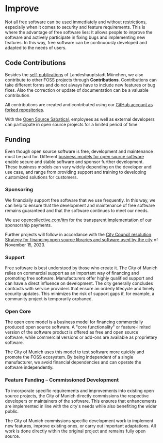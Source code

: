 
<script setup>
import TagTile from ".vitepress/components/TagTile.vue";
</script>

# Improve

Not all free software can be [used](./use) immediately and without restrictions, especially when it comes to security and feature requirements.
This is where the advantage of free software lies:
It allows people to improve the software and actively participate in fixing bugs and implementing new features.
In this way, free software can be continuously developed and adapted to the needs of users.

## Code Contributions

Besides the [self-publications](./publish) of Landeshauptstadt München, we also contribute to other FOSS projects through __Contributions__.
Contributions can take different forms and do not always have to include new features or bug fixes.
Also the correction or update of documentation can be a valuable contribution.

All contributions are created and contributed using our [GitHub account as forked repositories](https://github.com/orgs/it-at-m/repositories?q=fork%3Atrue+archived%3Afalse).

With the [Open Source Sabatical](./sabbatical), employees as well as external developers can participate in open source projects for a limited period of time.

<ClientOnly>
<TagTile
:available-tags="['contribute']"
show-tags
/>
</ClientOnly>

## Funding

Even though open source software is free, development and maintenance must be paid for.
Different [business models for open source software](https://en.wikipedia.org/wiki/Business_models_for_open-source_software) enable secure and stable software and sponsor further development.  
These business models can vary widely depending on the developer and use case, and range from providing support and training to developing customized solutions for customers.


### Sponsoring

We financially support free software that we use frequently.
In this way, we can help to ensure that the development and maintenance of free software remains guaranteed and that the software continues to meet our needs.

<ClientOnly>
<TagTile
:available-tags="['sponsor']"
show-tags
show-excerpt
/>
</ClientOnly>

We use [opencollective.com/itm](https://opencollective.com/itm) for the transparent implementation of our sponsorship payments.

Further projects will follow in accordance with the [City Council resolution Strategy for financing open source libraries and software used by the city](https://risi.muenchen.de/risi/sitzungsvorlage/detail/8013996) of November 15, 2023.


### Support

Free software is best understood by those who create it.
The City of Munich relies on commercial support as an important way of financing and promoting free software.
Manufacturers offer highly qualified support and can have a direct influence on development.
The city generally concludes contracts with service providers that ensure an orderly lifecycle and timely security updates.
This minimizes the risk of support gaps if, for example, a community project is temporarily orphaned.

<ClientOnly>
<TagTile
:available-tags="['support']"
show-tags
show-excerpt
/>
</ClientOnly>


### Open Core

The open core model is a business model for financing commercially produced open source software.
A "core functionality" or feature-limited version of the software product is offered as free and open source software, while commercial versions or add-ons are available as proprietary software.

The City of Munich uses this model to test software more quickly and promote the FOSS ecosystem.
By being independent of a single manufacturer, we avoid financial dependencies and can operate the software independently.

<ClientOnly>
<TagTile
:available-tags="['opencore']"
show-tags
show-excerpt
/>
</ClientOnly>


### Feature Funding – Commissioned Development

To incorporate specific requirements and improvements into existing open source projects, the City of Munich directly commissions the respective developers or maintainers of the software. This ensures that enhancements are implemented in line with the city's needs while also benefiting the wider public.

The City of Munich commissions specific development work to implement new features, improve existing ones, or carry out important adaptations.
All work is done directly within the original project and remains fully open source.


<ClientOnly>
<TagTile
:available-tags="['featurefunding']"
show-tags
show-excerpt
/>
</ClientOnly>
